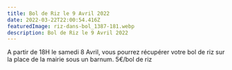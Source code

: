 ```yaml
---
title: Bol de Riz le 9 Avril 2022
date: 2022-03-22T22:00:54.416Z
featuredImage: riz-dans-bol_1387-181.webp
description: Bol de Riz le 9 Avril 2022
---
```

A partir de 18H le samedi 8 Avril, vous pourrez récupérer votre bol de riz sur la place de la mairie sous un barnum. 5€/bol de riz